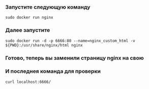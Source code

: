 ### Запустите следующую команду
```sudo docker run nginx```
### Далее запустите
```sudo docker run -d -p 6666:80 --name=nginx_custom_html -v ${PWD}:/usr/share/nginx/html nginx```
### Готово, теперь вы заменили страницу nginx на свою
### И последнея команда для проверки
```curl localhost:6666/```